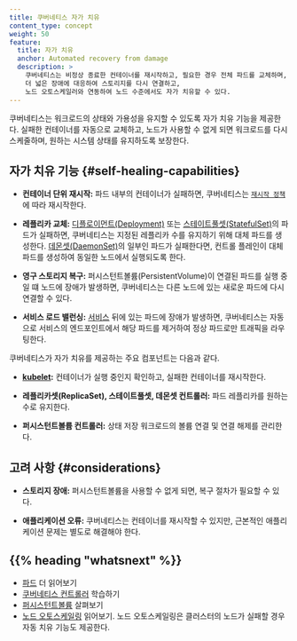 ```yaml
---
title: 쿠버네티스 자가 치유  
content_type: concept  
weight: 50  
feature:
  title: 자가 치유
  anchor: Automated recovery from damage
  description: >
    쿠버네티스는 비정상 종료한 컨테이너를 재시작하고, 필요한 경우 전체 파드를 교체하며,
    더 넓은 장애에 대응하여 스토리지를 다시 연결하고, 
    노드 오토스케일러와 연동하여 노드 수준에서도 자가 치유할 수 있다.
---
```

<!-- overview -->

쿠버네티스는 워크로드의 상태와 가용성을 유지할 수 있도록 자가 치유 기능을 제공한다. 
실패한 컨테이너를 자동으로 교체하고, 노드가 사용할 수 없게 되면 워크로드를 다시 스케줄하며, 원하는 시스템 상태를 유지하도록 보장한다.

<!-- body -->

## 자가 치유 기능 {#self-healing-capabilities} 

- **컨테이너 단위 재시작:** 파드 내부의 컨테이너가 실패하면, 쿠버네티스는 [`재시작 정책`](/ko/docs/concepts/workloads/pods/pod-lifecycle/#restart-policy)에 따라 재시작한다.

- **레플리카 교체:** [디플로이먼트(Deployment)](/ko/docs/concepts/workloads/controllers/deployment/) 또는 [스테이트풀셋(StatefulSet)](/ko/docs/concepts/workloads/controllers/statefulset/)의 파드가 실패하면, 쿠버네티스는 지정된 레플리카 수를 유지하기 위해 대체 파드를 생성한다.
  [데몬셋(DaemonSet)](/ko/docs/concepts/workloads/controllers/daemonset/)의 일부인 파드가 실패한다면, 컨트롤 플레인이 
  대체 파드를 생성하여 동일한 노드에서 실행되도록 한다.
  
- **영구 스토리지 복구:** 퍼시스턴트볼륨(PersistentVolume)이 연결된 파드를 실행 중일 떄 노드에 장애가 발생하면, 쿠버네티스는 다른 노드에 있는 새로운 파드에 다시 연결할 수 있다.

- **서비스 로드 밸런싱:** [서비스](/ko/docs/concepts/services-networking/service/) 뒤에 있는 파드에 장애가 발생하면, 쿠버네티스는 자동으로 서비스의 엔드포인트에서 해당 파드를 제거하여 정상 파드로만 트래픽을 라우팅한다.

쿠버네티스가 자가 치유를 제공하는 주요 컴포넌트는 다음과 같다.

- **[kubelet](/docs/concepts/architecture/#kubelet):** 컨테이너가 실행 중인지 확인하고, 실패한 컨테이너를 재시작한다.

- **레플리카셋(ReplicaSet), 스테이트풀셋, 데몬셋 컨트롤러:** 파드 레플리카를 원하는 수로 유지한다.

- **퍼시스턴트볼륨 컨트롤러:** 상태 저장 워크로드의 볼륨 연결 및 연결 해제를 관리한다.

## 고려 사항 {#considerations} 

- **스토리지 장애:** 퍼시스턴트볼륨을 사용할 수 없게 되면, 복구 절차가 필요할 수 있다.

- **애플리케이션 오류:** 쿠버네티스는 컨테이너를 재시작할 수 있지만, 근본적인 애플리케이션 문제는 별도로 해결해야 한다.

## {{% heading "whatsnext" %}} 

- [파드](/ko/docs/concepts/workloads/pods/) 더 읽어보기
- [쿠버네티스 컨트롤러](/ko/docs/concepts/architecture/controller/) 학습하기
- [퍼시스턴트볼륨](/ko/docs/concepts/storage/persistent-volumes/) 살펴보기
- [노드 오토스케일링](/docs/concepts/cluster-administration/node-autoscaling/) 읽어보기. 노드 오토스케일링은
  클러스터의 노드가 실패할 경우 자동 치유 기능도 제공한다. 